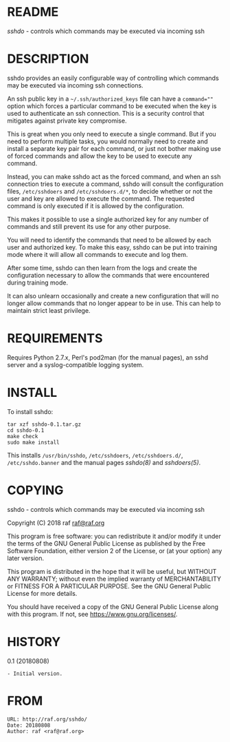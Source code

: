 # README

*sshdo* - controls which commands may be executed via incoming ssh

# DESCRIPTION

sshdo provides an easily configurable way of controlling which commands may
be executed via incoming ssh connections.

An ssh public key in a `~/.ssh/authorized_keys` file can have a `command=""`
option which forces a particular command to be executed when the key is used
to authenticate an ssh connection. This is a security control that mitigates
against private key compromise.

This is great when you only need to execute a single command. But if you
need to perform multiple tasks, you would normally need to create and
install a separate key pair for each command, or just not bother making use
of forced commands and allow the key to be used to execute any command.

Instead, you can make sshdo act as the forced command, and when an ssh
connection tries to execute a command, sshdo will consult the configuration
files, `/etc/sshdoers` and `/etc/sshdoers.d/*`, to decide whether or not the
user and key are allowed to execute the command. The requested command is
only executed if it is allowed by the configuration.

This makes it possible to use a single authorized key for any number of
commands and still prevent its use for any other purpose.

You will need to identify the commands that need to be allowed by each user
and authorized key. To make this easy, sshdo can be put into training mode
where it will allow all commands to execute and log them.

After some time, sshdo can then learn from the logs and create the
configuration necessary to allow the commands that were encountered during
training mode.

It can also unlearn occasionally and create a new configuration that will no
longer allow commands that no longer appear to be in use. This can help to
maintain strict least privilege.

# REQUIREMENTS

Requires Python 2.7.x, Perl's pod2man (for the manual pages),
an sshd server and a syslog-compatible logging system.

# INSTALL

To install sshdo:

    tar xzf sshdo-0.1.tar.gz
    cd sshdo-0.1
    make check
    sudo make install

This installs `/usr/bin/sshdo`, `/etc/sshdoers`, `/etc/sshdoers.d/`,
`/etc/sshdo.banner` and the manual pages *sshdo(8)* and *sshdoers(5)*.

# COPYING

sshdo - controls which commands may be executed via incoming ssh

Copyright (C) 2018 raf <raf@raf.org>

This program is free software: you can redistribute it and/or modify
it under the terms of the GNU General Public License as published by
the Free Software Foundation, either version 2 of the License, or
(at your option) any later version.

This program is distributed in the hope that it will be useful,
but WITHOUT ANY WARRANTY; without even the implied warranty of
MERCHANTABILITY or FITNESS FOR A PARTICULAR PURPOSE.  See the
GNU General Public License for more details.

You should have received a copy of the GNU General Public License
along with this program.  If not, see <https://www.gnu.org/licenses/>.

# HISTORY

0.1 (20180808)

    - Initial version.

# FROM

    URL: http://raf.org/sshdo/
    Date: 20180808
    Author: raf <raf@raf.org>

